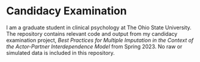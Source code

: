 # Candidacy Examination

I am a graduate student in clinical psychology at The Ohio State University. The repository contains relevant code and output from my candidacy examination project, *Best Practices for Multiple Imputation in the Context 
of the Actor-Partner Interdependence Model* from Spring 2023. No raw or simulated data is included in this repository. 
